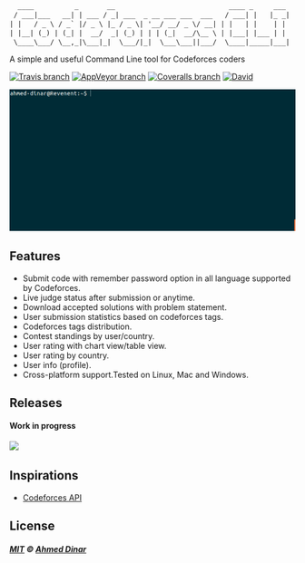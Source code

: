 ```text
  ____          _       __                            ____ _     ___
 / ___|___   __| | ___ / _| ___  _ __ ___ ___  ___   / ___| |   |_ _|
| |   / _ \ / _` |/ _ \ |_ / _ \| '__/ __/ _ \/ __| | |   | |    | |
| |__| (_) | (_| |  __/  _| (_) | | | (_|  __/\__ \ | |___| |___ | |
 \____\___/ \__,_|\___|_|  \___/|_|  \___\___||___/  \____|_____|___|
```
A simple and useful Command Line tool for Codeforces coders

[![Travis branch](https://img.shields.io/travis/ahmed-dinar/codeforces-cli/master.svg?label=unix&style=flat-square)](https://travis-ci.org/ahmed-dinar/codeforces-cli) [![AppVeyor branch](https://img.shields.io/appveyor/ci/ahmed-dinar/codeforces-cli/master.svg?label=windows&style=flat-square)](https://ci.appveyor.com/project/ahmed-dinar/codeforces-cli) [![Coveralls branch](https://img.shields.io/coveralls/ahmed-dinar/codeforces-cli/master.svg?style=flat-square)](https://coveralls.io/github/ahmed-dinar/codeforces-cli) [![David](https://img.shields.io/david/ahmed-dinar/codeforces-cli.svg?label=deps&style=flat-square)](https://david-dm.org/ahmed-dinar/codeforces-cli)

<img src="https://raw.githubusercontent.com/ahmed-dinar/codeforces-cli/master/examples/assets/submit_solution.gif" width="600" >

## Features
- Submit code with remember password option in all language supported by Codeforces.
- Live judge status after submission or anytime.
- Download accepted solutions with problem statement.
- User submission statistics based on codeforces tags.
- Codeforces tags distribution.
- Contest standings by user/country.
- User rating with chart view/table view.
- User rating by country.
- User info (profile).
- Cross-platform support.Tested on Linux, Mac and Windows.

## Releases
#### Work in progress
<img src="https://cdn.meme.am/instances/500x/67479527.jpg" width="300" >

## Inspirations
- [Codeforces API](http://codeforces.com/api/help)

## License
##### [MIT](https://raw.githubusercontent.com/ahmed-dinar/codeforces-cli/master/LICENSE) © [Ahmed Dinar](https://ahmeddinar.com/)
